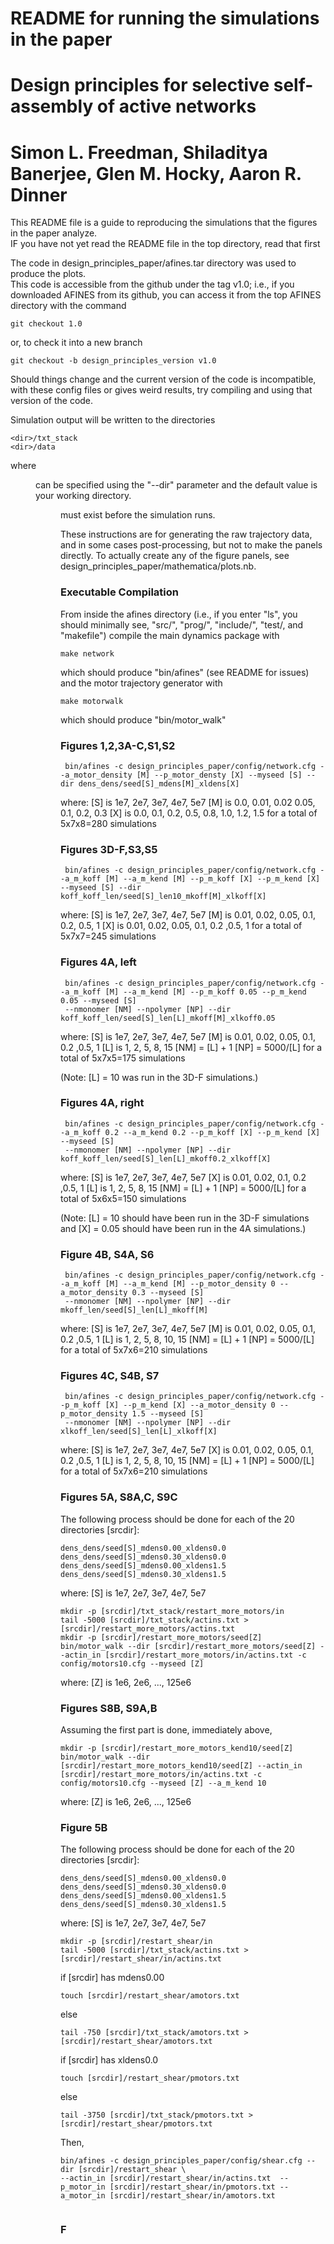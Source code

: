 # README for running the simulations in the paper                           #
# Design principles for selective self-assembly of active networks          #
# Simon L. Freedman, Shiladitya Banerjee, Glen M. Hocky, Aaron R. Dinner    #

This README file is a guide to reproducing the simulations that the figures in the paper analyze.  
IF you have not yet read the README file in the top directory, read that first                    

The code in design_principles_paper/afines.tar directory was used to produce the plots.         
This code is accessible from the github under the tag v1.0; i.e., if you downloaded AFINES from its github, you can access it from the top AFINES directory 
with the command
```
git checkout 1.0
```
or, to check it into a new branch
```
git checkout -b design_principles_version v1.0
```

Should things change and the current version of the code is incompatible, with these config files 
or gives weird results, try compiling and using that version of the code.                         

Simulation output will be written to the directories 
```
<dir>/txt_stack
<dir>/data
```
where <dir> can be specified using the "--dir" parameter and the default value is your working directory. 
<dir> must exist before the simulation runs. 


These instructions are for generating the raw trajectory data, and in some cases post-processing, but not to make the panels directly.
To actually create any of the figure panels, see design_principles_paper/mathematica/plots.nb.

### Executable Compilation ###
From inside the afines directory (i.e., if you enter "ls", you should minimally see, "src/", "prog/", "include/", "test/, and "makefile") compile the main dynamics package with 
```
make network
```
which should produce "bin/afines" (see README for issues) and the motor trajectory generator with
```
make motorwalk
```
which should produce "bin/motor_walk"

### Figures 1,2,3A-C,S1,S2 ### 
```
 bin/afines -c design_principles_paper/config/network.cfg --a_motor_density [M] --p_motor_densty [X] --myseed [S] --dir dens_dens/seed[S]_mdens[M]_xldens[X]
```
where: 
[S] is 1e7, 2e7, 3e7, 4e7, 5e7
[M] is 0.0, 0.01, 0.02 0.05, 0.1, 0.2, 0.3
[X] is 0.0, 0.1, 0.2, 0.5, 0.8, 1.0, 1.2, 1.5
for a total of 5x7x8=280 simulations

### Figures 3D-F,S3,S5 ###
```
 bin/afines -c design_principles_paper/config/network.cfg --a_m_koff [M] --a_m_kend [M] --p_m_koff [X] --p_m_kend [X] --myseed [S] --dir koff_koff_len/seed[S]_len10_mkoff[M]_xlkoff[X]
```
where: 
[S] is 1e7, 2e7, 3e7, 4e7, 5e7
[M] is 0.01, 0.02, 0.05, 0.1, 0.2, 0.5, 1
[X] is 0.01, 0.02, 0.05, 0.1, 0.2 ,0.5, 1
for a total of 5x7x7=245 simulations

### Figures 4A, left ###
```
 bin/afines -c design_principles_paper/config/network.cfg --a_m_koff [M] --a_m_kend [M] --p_m_koff 0.05 --p_m_kend 0.05 --myseed [S] 
 --nmonomer [NM] --npolymer [NP] --dir koff_koff_len/seed[S]_len[L]_mkoff[M]_xlkoff0.05
```
where: 
[S] is 1e7, 2e7, 3e7, 4e7, 5e7
[M] is 0.01, 0.02, 0.05, 0.1, 0.2 ,0.5, 1
[L] is 1, 2, 5, 8, 15
[NM] = [L] + 1
[NP] = 5000/[L]
for a total of 5x7x5=175 simulations

(Note: [L] = 10 was run in the 3D-F simulations.)
### Figures 4A, right ###
```
 bin/afines -c design_principles_paper/config/network.cfg --a_m_koff 0.2 --a_m_kend 0.2 --p_m_koff [X] --p_m_kend [X] --myseed [S] 
 --nmonomer [NM] --npolymer [NP] --dir koff_koff_len/seed[S]_len[L]_mkoff0.2_xlkoff[X]
```
where: 
[S] is 1e7, 2e7, 3e7, 4e7, 5e7
[X] is 0.01, 0.02, 0.1, 0.2 ,0.5, 1
[L] is 1, 2, 5, 8, 15
[NM] = [L] + 1
[NP] = 5000/[L]
for a total of 5x6x5=150 simulations

(Note: [L] = 10 should have been run in the 3D-F simulations and [X] = 0.05 should have been run in the 4A simulations.)
### Figure 4B, S4A, S6 ###
```
 bin/afines -c design_principles_paper/config/network.cfg --a_m_koff [M] --a_m_kend [M] --p_motor_density 0 --a_motor_density 0.3 --myseed [S] 
 --nmonomer [NM] --npolymer [NP] --dir mkoff_len/seed[S]_len[L]_mkoff[M]
```
where: 
[S] is 1e7, 2e7, 3e7, 4e7, 5e7
[M] is 0.01, 0.02, 0.05, 0.1, 0.2 ,0.5, 1
[L] is 1, 2, 5, 8, 10, 15
[NM] = [L] + 1
[NP] = 5000/[L]
for a total of 5x7x6=210 simulations

### Figures 4C, S4B, S7 ###
```
 bin/afines -c design_principles_paper/config/network.cfg --p_m_koff [X] --p_m_kend [X] --a_motor_density 0 --p_motor_density 1.5 --myseed [S] 
 --nmonomer [NM] --npolymer [NP] --dir xlkoff_len/seed[S]_len[L]_xlkoff[X]
```
where: 
[S] is 1e7, 2e7, 3e7, 4e7, 5e7
[X] is 0.01, 0.02, 0.05, 0.1, 0.2 ,0.5, 1
[L] is 1, 2, 5, 8, 10, 15
[NM] = [L] + 1
[NP] = 5000/[L]
for a total of 5x7x6=210 simulations

### Figures 5A, S8A,C, S9C ###
The following process should be done for each of the 20 directories [srcdir]:
```
dens_dens/seed[S]_mdens0.00_xldens0.0
dens_dens/seed[S]_mdens0.30_xldens0.0
dens_dens/seed[S]_mdens0.00_xldens1.5
dens_dens/seed[S]_mdens0.30_xldens1.5
```
where: 
[S] is 1e7, 2e7, 3e7, 4e7, 5e7

```
mkdir -p [srcdir]/txt_stack/restart_more_motors/in
tail -5000 [srcdir]/txt_stack/actins.txt > [srcdir]/restart_more_motors/actins.txt
mkdir -p [srcdir]/restart_more_motors/seed[Z]
bin/motor_walk --dir [srcdir]/restart_more_motors/seed[Z] --actin_in [srcdir]/restart_more_motors/in/actins.txt -c config/motors10.cfg --myseed [Z]
```
where:
[Z] is 1e6, 2e6, ..., 125e6

### Figures S8B, S9A,B ###
Assuming the first part is done, immediately above,
```
mkdir -p [srcdir]/restart_more_motors_kend10/seed[Z]
bin/motor_walk --dir [srcdir]/restart_more_motors_kend10/seed[Z] --actin_in [srcdir]/restart_more_motors/in/actins.txt -c config/motors10.cfg --myseed [Z] --a_m_kend 10
```
where:
[Z] is 1e6, 2e6, ..., 125e6


### Figure 5B ###
The following process should be done for each of the 20 directories [srcdir]:
```
dens_dens/seed[S]_mdens0.00_xldens0.0
dens_dens/seed[S]_mdens0.30_xldens0.0
dens_dens/seed[S]_mdens0.00_xldens1.5
dens_dens/seed[S]_mdens0.30_xldens1.5
```
where: 
[S] is 1e7, 2e7, 3e7, 4e7, 5e7

```
mkdir -p [srcdir]/restart_shear/in
tail -5000 [srcdir]/txt_stack/actins.txt > [srcdir]/restart_shear/in/actins.txt
```
if [srcdir] has mdens0.00
```
touch [srcdir]/restart_shear/amotors.txt
```
else
```
tail -750 [srcdir]/txt_stack/amotors.txt > [srcdir]/restart_shear/amotors.txt
```
if [srcdir] has xldens0.0
```
touch [srcdir]/restart_shear/pmotors.txt
```
else
```
tail -3750 [srcdir]/txt_stack/pmotors.txt > [srcdir]/restart_shear/pmotors.txt
```
Then,
```
bin/afines -c design_principles_paper/config/shear.cfg --dir [srcdir]/restart_shear \
--actin_in [srcdir]/restart_shear/in/actins.txt  --p_motor_in [srcdir]/restart_shear/in/pmotors.txt --a_motor_in [srcdir]/restart_shear/in/amotors.txt
 
```


### F
